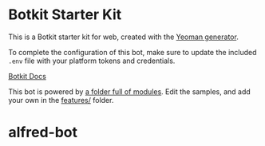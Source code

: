 # Botkit Starter Kit

This is a Botkit starter kit for web, created with the [Yeoman generator](https://github.com/howdyai/botkit/tree/master/packages/generator-botkit#readme).

To complete the configuration of this bot, make sure to update the included `.env` file with your platform tokens and credentials.

[Botkit Docs](https://botkit.ai/docs/v4)

This bot is powered by [a folder full of modules](https://botkit.ai/docs/v4/core.html#organize-your-bot-code). 
Edit the samples, and add your own in the [features/](features/) folder.
# alfred-bot
